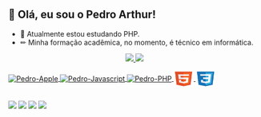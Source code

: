 ## 👋 Olá, eu sou o Pedro Arthur!
- 🧠 Atualmente estou estudando PHP. 
- ✏ Minha formação acadêmica, no momento, é técnico em informática. 
 
<div align="center">
  <a href="https://github.com/lahat-herev">
  <img height="180em" src="https://github-readme-stats.vercel.app/api?username=lahat-herev&show_icons=true&theme=dracula&include_all_commits=true&count_private=true"/>
  <img height="180em" src="https://github-readme-stats.vercel.app/api/top-langs/?username=lahat-herev&layout=compact&langs_count=7&theme=dracula"/>
</div>
 <div style="display: inline_block"><br>
  <img align="center" alt="Pedro-Apple" height="30" width="40" src="https://cdn.jsdelivr.net/gh/devicons/devicon/icons/apple/apple-original.svg" />
  <img align="center" alt="Pedro-Javascript" height="30" width="40" src="https://cdn.jsdelivr.net/gh/devicons/devicon/icons/javascript/javascript-original.svg" />
  <img align="center" alt="Pedro-PHP" height="30" width="40" src="https://cdn.jsdelivr.net/gh/devicons/devicon/icons/php/php-original.svg" />
  <img align="center" alt="Pedro-HTML" height="30" width="40" src="https://raw.githubusercontent.com/devicons/devicon/master/icons/html5/html5-original.svg">
  <img align="center" alt="Pedro-CSS" height="30" width="40" src="https://raw.githubusercontent.com/devicons/devicon/master/icons/css3/css3-original.svg">
</div>
  
##
  
 <div> 
  <a href="https://instagram.com/pedroarthuraloliveira" target="_blank"><img src="https://img.shields.io/badge/-Instagram-%23E4405F?style=for-the-badge&logo=instagram&logoColor=white" target="_blank"></a>
 	<a href="https://www.twitch.tv/glimmeer" target="_blank"><img src="https://img.shields.io/badge/Twitch-9146FF?style=for-the-badge&logo=twitch&logoColor=white" target="_blank"></a>
  <a href = "mailto:pedroarthuralvesdeoliveira1@gmail.com"><img src="https://img.shields.io/badge/-Gmail-%23333?style=for-the-badge&logo=gmail&logoColor=white" target="_blank"></a>
  <a href="https://www.linkedin.com/in/pedro-arthur-a-13a78a1b8" target="_blank"><img src="https://img.shields.io/badge/-LinkedIn-%230077B5?style=for-the-badge&logo=linkedin&logoColor=white" target="_blank"></a> 
 
<!--   ![Snake animation](https://github.com/lahat-herev/lahat-herev/blob/output/github-contribution-grid-snake.svg) -->
 
</div>
